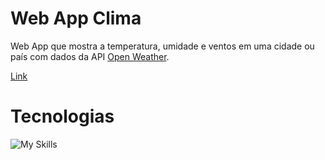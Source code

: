 # Web App Clima

Web App que mostra a temperatura, umidade e ventos em uma cidade ou país com dados da API [Open Weather](https://openweathermap.org/).

[Link]()

# Tecnologias

![My Skills](https://skillicons.dev/icons?i=html,css,js)